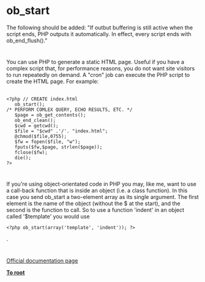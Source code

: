 # ob_start



The following should be added: "If outbut buffering is still active when the script ends, PHP outputs it automatically. In effect, every script ends with ob_end_flush()."  

#

You can use PHP to generate a static HTML page.  Useful if you have a complex script that, for performance reasons, you do not want site visitors to run repeatedly on demand.  A "cron" job can execute the PHP script to create the HTML page.  For example:<br><br>

```
<?php // CREATE index.html
   ob_start();
/* PERFORM COMLEX QUERY, ECHO RESULTS, ETC. */
   $page = ob_get_contents();
   ob_end_clean();
   $cwd = getcwd();
   $file = "$cwd" .'/'. "index.html";
   @chmod($file,0755);
   $fw = fopen($file, "w");
   fputs($fw,$page, strlen($page));
   fclose($fw);
   die();
?>
```
  

#

If you&apos;re using object-orientated code in PHP you may, like me, want to use a call-back function that is inside an object (i.e. a class function). In this case you send ob_start a two-element array as its single argument. The first element is the name of the object (without the $ at the start), and the second is the function to call. So to use a function &apos;indent&apos; in an object called &apos;$template&apos; you would use 

```
<?php ob_start(array('template', 'indent')); ?>
```
.  

#

[Official documentation page](https://www.php.net/manual/en/function.ob-start.php)

**[To root](/README.md)**